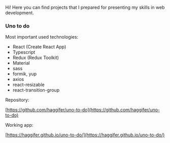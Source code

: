 Hi! Here you can find projects that I prepared for presenting my skills in web development.

### Uno to do

Most important used technologies: 
- React (Create React App)
- Typescript
- Redux (Redux Toolkit)
- Material
- sass
- formik, yup
- axios
- react-resizable
- react-transition-group

Repository:

[https://github.com/haggifer/uno-to-do](https://github.com/haggifer/uno-to-do)

Working app:

[https://haggifer.github.io/uno-to-do/](https://haggifer.github.io/uno-to-do/)